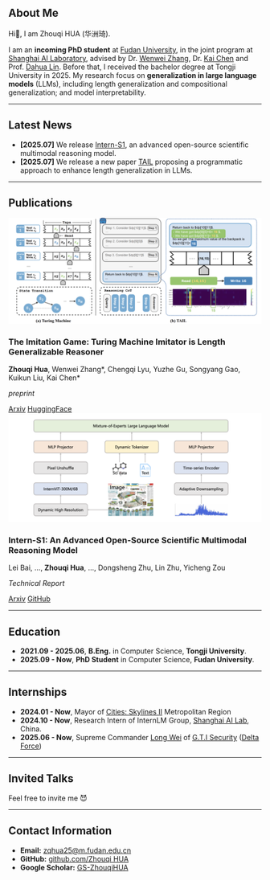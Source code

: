 ## About Me

Hi👋, I am Zhouqi HUA (华洲琦).

I am an **incoming PhD student** at [Fudan University](https://www.fudan.edu.cn/), in the joint program at [Shanghai AI Laboratory](https://www.shlab.org.cn/), advised by Dr. [Wenwei Zhang](https://zhangwenwei.cn/), Dr. [Kai Chen](https://chenkai.site/) and Prof. [Dahua Lin](https://dahua.site/). Before that, I received the bachelor degree at Tongji University in 2025.
My research focus on **generalization in large language models** (LLMs), including length generalization and compositional generalization; and model interpretability.

---

## Latest News
- **[2025.07]** We release [Intern-S1](https://arxiv.org/abs/2508.15763), an advanced open-source scientific multimodal reasoning model.
- **[2025.07]** We release a new paper [TAIL](https://arxiv.org/abs/2507.13332) proposing a programmatic approach to enhance length generalization in LLMs.

---
## Publications

<!-- <div class="publication-item">
    <img src="papers/TAIL.jpg" alt="TAIL paper cover">
    <div class="publication-details">
        <h3>The Imitation Game: Turing Machine Imitator is Length Generalizable Reasoner</h3>
        <p><strong>Zhouqi Hua</strong>, Wenwei Zhang*, Chengqi Lyu, Yuzhe Gu, Songyang Gao, Kuikun Liu, Kai Chen*</p>
        <p><em>preprint</em></p>
        <div class="publication-links">
            <a href="https://arxiv.org/abs/2507.13332" target="_blank">Arxiv</a>
            <a href="https://huggingface.co/papers/2507.13332" target="_blank">HuggingFace</a>
        </div>
    </div>
</div>
<div class="publication-item">
    <img src="https://via.placeholder.com/180x120/555/eee?text=Intern-S1+Cover" alt="Intern-S1 paper cover">
    <div class="publication-details">
        <h3>Intern-S1: An Advanced Open-Source Scientific Multimodal Reasoning Model</h3>
        <p><em>(Authors and details here - placeholder)</em></p>
        <p><em>preprint</em></p>
        <div class="publication-links">
            <a href="https://arxiv.org/abs/2508.15763" target="_blank">Arxiv</a>
            <a href="https://github.com/Intern-S1" target="_blank">GitHub</a>
        </div>
    </div>
</div> -->

<div class="publication-item">
  <img src="paper/TAIL.jpg" alt="TAIL paper cover">
  <div class="publication-details">
    <h3 class="publication-title">The Imitation Game: Turing Machine Imitator is Length Generalizable Reasoner</h3>
    <p class="publication-authors"><strong>Zhouqi Hua</strong>, Wenwei Zhang*, Chengqi Lyu, Yuzhe Gu, Songyang Gao, Kuikun Liu, Kai Chen*</p>
    <p class="publication-venue"><em>preprint</em></p>
    <div class="publication-links">
      <a href="https://arxiv.org/abs/2507.13332" target="_blank">Arxiv</a>
      <a href="https://huggingface.co/papers/2507.13332" target="_blank">HuggingFace</a>
    </div>
  </div>
</div>

<div class="publication-item">
    <img src="./paper/Intern-S1.png" alt="Intern-S1 paper cover">
    <div class="publication-details">
        <h3 class="publication-title">Intern-S1: An Advanced Open-Source Scientific Multimodal Reasoning Model</h3>
        <p class="publication-authors">Lei Bai, ..., <strong>Zhouqi Hua</strong>, ..., Dongsheng Zhu, Lin Zhu, Yicheng Zou</p>
        <p class="publication-venue"><em>Technical Report</em></p>
        <div class="publication-links">
            <a href="https://arxiv.org/abs/2508.15763" target="_blank">Arxiv</a>
            <a href="https://github.com/Intern-S1" target="_blank">GitHub</a>
        </div>
    </div>
</div>

---
## Education
- **2021.09 - 2025.06**, **B.Eng.** in Computer Science, **Tongji University**. 
- **2025.09 - Now**, **PhD Student** in Computer Science, **Fudan University**.

---
## Internships
- **2024.01 - Now**, Mayor of [Cities: Skylines II](https://www.paradoxinteractive.com/games/cities-skylines-ii/about) Metropolitan Region  
- **2024.10 - Now**, Research Intern of InternLM Group, [Shanghai AI Lab](https://www.shlab.org.cn/), China.
- **2025.06 - Now**, Supreme Commander [Long Wei](https://baike.baidu.com/item/%E5%A8%81%E9%BE%99/65326207) of [G.T.I Security](https://www.playdeltaforce.com/zh-tw/anti-cheat.html) ([Delta Force](https://www.playdeltaforce.com/zh-tw/))


---
## Invited Talks
Feel free to invite me 😈

---
## Contact Information
- **Email:** [zqhua25@m.fudan.edu.cn](mailto:zqhua25@m.fudan.edu.cn)
- **GitHub:** [github.com/Zhouqi HUA](https://github.com/HuaHenry)
- **Google Scholar:** [GS-ZhouqiHUA](https://scholar.google.com/citations?user=UtSuyOIAAAAJ&hl)